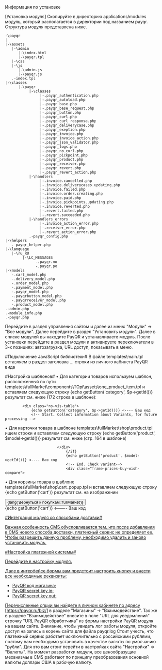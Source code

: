 Информация по установке

[Установка модуля]
Скопируйте в директорию applications/modules модуль, который располагается в директории под названием payqr. Структура модуля представлена ниже.
```
-\payqr
|
|-\assets
   |-\admin
      |-\index.html
      |-\payqr.tpl
   |-\css
   |-\js
      |-\admin.js
      |-\payqr.js
   .-index.tpl
|-\classes
      |-\payqr
           |-\classes
                |-.payqr_authentication.php
                |-.payqr_autoload.php
                |-.payqr_base.php
                |-.payqr_base_request.php
                |-.payqr_button.php
                |-.payqr_curl.php
                |-.payqr_curl_response.php
                |-.payqr_deliverycase.php
                |-.payqr_exeption.php
                |-.payqr_invoice.php
                |-.payqr_invoice_action.php
                |-.payqr_json_validator.php
                |-.payqr_logs.php
                |-.payqr_no_curl.php
                |-.payqr_pickpoint.php
                |-.payqr_product.php
                |-.payqr_receiver.php
                |-.payqr_revert.php
                |-.payqr_revert_action.php
           |-\handlers
                |-.invoice.cancelled.php
                |-.invoice.deliverycases.updating.php
                |-.invoice.failed.php
                |-.invoice.order.creating.php
                |-.invoice.paid.php
                |-.invoice.pickpoints.updating.php
                |-.invoice.reverted.php
                |-.revert.failed.php
                |-.revert.succeeded.php
           |-\handlers_errors
                |-.invoice_action_error.php
                |-.receiver_error.php
                |-.revert_action_error.php           
           .-payqr_config.php
|-\helpers
   .-payqr_helper.php 
|-\language
   |-\ru_RU
        |-\LC_MESSAGES
              -.payqr.mo
              -.payqr.po
|-\models
   -.cart_model.php
   -.delivery_model.php
   -.order_model.php
   -.payment_model.php
   -.payqr_model.php
   -.payqrbutton_model.php
   -.payqrreceiver_model.php
   -.product_model.php
.-admin.php
.-module_info.php
.-payqr.php
```

Перейдите в раздел управления сайтом и далее из меню "Модули" => "Все модули". Далее перейдите в раздел "Установить модули". Далее в списке модулей вы находите PayQR и устанавливаете модуль. После установки перейдите в раздел модули и активируете переключатели в 3-х позициях: автозагрузка, URL доступ, показывать в меню.

#Подключение JavaScript библиотеки#
В файле templates\main.tpl вставляем в раздел заголовка <head>… </head> строки из личного кабинета PayQR вида <script src="https://payqr.ru/popup.js?merchId={getMerchantId()}"></script>


#Настройка шаблонов#
•	Для категории товаров используем шаблон, расположенный по пути templates\fullMarket\components\TOpi\assets\one_product_item.tpl и вставляем следующую строку {echo getButton('category', $p->getId())} результат см. ниже (172 строка  в шаблоне):

            <div class="no-vis-table">
                {echo getButton('category', $p->getId())} <---- Ваш код
                <!-- Start. Collect information about Variants, for future processing -->

•	Для карточки товара в шаблоне templates\fullMarket\shop\product.tpl ищем строки и вставляем следующую строку {echo getButton('product', $model->getId())} результат см. ниже (стр. 164 в шаблоне)

                            </div>
                                {/if}
                                {echo getButton('product', $model->getId())} <---- Ваш код
                                <!-- End. Check variant-->
                                <div class="frame-prices-buy-wish-compare">

•	Для корзины товара в шаблоне templates\fullMarket\shop\cart_popup.tpl и вставляем следующую строку {echo getButton('cart')} результат см. на изображении
			<div class="btn-form f_l">
                <button type="button" data-closed="closed-js">
                    <span class="text-el">{lang('Вернуться к покупкам','fullMarket')}</span>
                </button>
            </div>
            {echo getButton('cart')} <---- Ваш код
            <div class="btn-buy f_r">
                <a href="{shop_url('cart')}">                                


#Интеграция модуля со способами доставки#

Важная особенность CMS обусловливается тем, что после добавления в CMS нового способа доставки, платежный сервис не определяет ее. Чтобы разрешить данную проблему, необходимо удалить и заново установить модуль.

#Настройка платежной системы#

Перейдите в настройку модуля.

Дале в интерфейсе формы вам предстоит настроить кнопку и внести все необходимые реквизиты:
* PayQR код магазина;
* PayQR secret key in;
* PayQR secret key out;

Перечисленные опции вы найдете в личном кабинете по адресу [https://payqr.ru/biz/] в разделе "Магазины" -> "Взаимодействие".
Так же в разделе "Взаимодействие" внесите в поле "URL для уведомлений" строчку "URL PayQR обработчика" из формы настройки PayQR модуля на вашем сайте.
Внимание, чтобы увидеть лог работы модуля, откройте доступ на запись в корень сайта для файла payqr.log
Стоит учесть, что платежный сервис работает исключительно с российскими рублями, поэтому вам необходимо установить в качестве валюты по умолчанию "рубли". Для это вам стоит перейти в настройках сайта "Настройки" => "Валюты".
На момент разработки модуля, все ценообразущие механизмы в CMS работают по принципу преобразования основной валюты доллары США в рабочую валюту.
